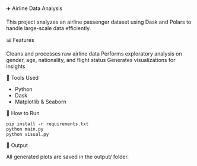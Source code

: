 ✈️ Airline Data Analysis

This project analyzes an airline passenger dataset using Dask and Polars to handle large-scale data efficiently.

📊 Features

Cleans and processes raw airline data
Performs exploratory analysis on gender, age, nationality, and flight status
Generates visualizations for insights

🧠 Tools Used

- Python
- Dask
- Matplotlib & Seaborn

🚀 How to Run
```
pip install -r requirements.txt
python main.py
python visual.py
```

📁 Output

All generated plots are saved in the output/ folder.
